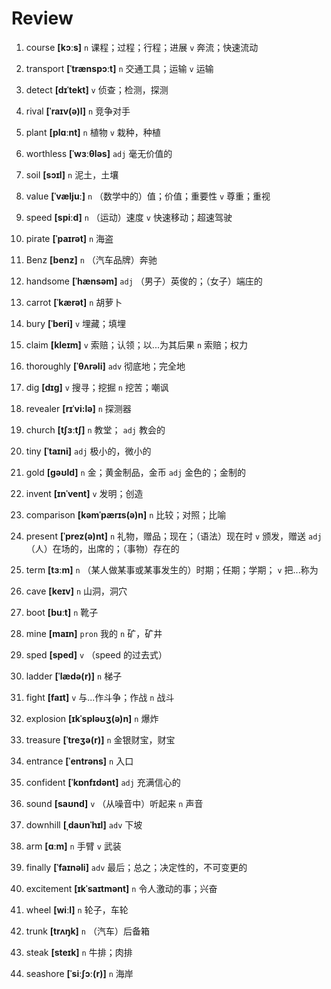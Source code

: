 # Review
1. course **[kɔːs]** `n` 课程；过程；行程；进展 `v` 奔流；快速流动

2. transport **[ˈtrænspɔːt]** `n` 交通工具；运输 `v` 运输

3. detect **[dɪˈtekt]** `v` 侦查；检测，探测

4. rival **[ˈraɪv(ə)l]** `n` 竞争对手

5. plant **[plɑːnt]** `n` 植物 `v` 栽种，种植

6. worthless **[ˈwɜːθləs]** `adj` 毫无价值的

7. soil **[sɔɪl]** `n` 泥土，土壤

8. value **[ˈvæljuː]** `n` （数学中的）值；价值；重要性 `v` 尊重；重视

9. speed **[spiːd]** `n` （运动）速度 `v` 快速移动；超速驾驶

10. pirate **[ˈpaɪrət]** `n` 海盗

11. Benz **[benz]** `n` （汽车品牌）奔驰

12. handsome **[ˈhænsəm]** `adj` （男子）英俊的；（女子）端庄的

13. carrot **[ˈkærət]** `n` 胡萝卜

14. bury **[ˈberi]** `v` 埋藏；填埋

15. claim **[kleɪm]** `v` 索赔；认领；以...为其后果 `n` 索赔；权力

16. thoroughly **[ˈθʌrəli]** `adv` 彻底地；完全地

17. dig **[dɪɡ]** `v` 搜寻；挖掘 `n` 挖苦；嘲讽

18. revealer **[rɪˈvi:lə]** `n` 探测器

19. church **[tʃɜːtʃ]** `n` 教堂； `adj` 教会的

20. tiny **[ˈtaɪni]** `adj` 极小的，微小的

21. gold **[ɡəʊld]** `n` 金；黄金制品，金币 `adj` 金色的；金制的

22. invent **[ɪnˈvent]** `v` 发明；创造

23. comparison **[kəmˈpærɪs(ə)n]** `n` 比较；对照；比喻

24. present **[ˈprez(ə)nt]** `n` 礼物，赠品；现在；（语法）现在时 `v` 颁发，赠送 `adj` （人）在场的，出席的；（事物）存在的

25. term **[tɜːm]** `n` （某人做某事或某事发生的）时期；任期；学期； `v` 把...称为

26. cave **[keɪv]** `n` 山洞，洞穴

27. boot **[buːt]** `n` 靴子

28. mine **[maɪn]** `pron` 我的 `n` 矿，矿井

29. sped **[sped]** `v` （speed 的过去式）

30. ladder **[ˈlædə(r)]** `n` 梯子

31. fight **[faɪt]** `v` 与...作斗争；作战 `n` 战斗

32. explosion **[ɪkˈspləʊʒ(ə)n]** `n` 爆炸

33. treasure **[ˈtreʒə(r)]** `n` 金银财宝，财宝

34. entrance **[ˈentrəns]** `n` 入口

35. confident **[ˈkɒnfɪdənt]** `adj` 充满信心的

36. sound **[saʊnd]** `v` （从噪音中）听起来 `n` 声音

37. downhill **[ˌdaʊnˈhɪl]** `adv` 下坡

38. arm **[ɑːm]** `n` 手臂 `v` 武装

39. finally **[ˈfaɪnəli]** `adv` 最后；总之；决定性的，不可变更的

40. excitement **[ɪkˈsaɪtmənt]** `n` 令人激动的事；兴奋

41. wheel **[wiːl]** `n` 轮子，车轮

42. trunk **[trʌŋk]** `n` （汽车）后备箱

43. steak **[steɪk]** `n` 牛排；肉排

44. seashore **[ˈsiːʃɔː(r)]** `n` 海岸

